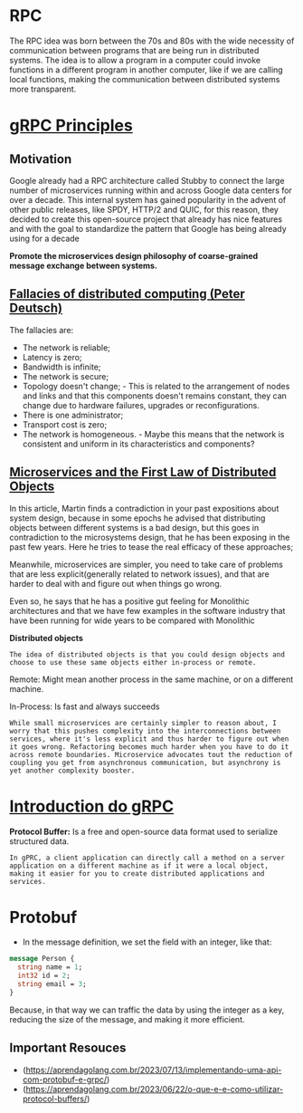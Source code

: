 # RPC

The RPC idea was born between the 70s and 80s with the wide necessity of communication between programs that are being run in distributed systems. The idea is to allow a program in a computer could invoke functions in a different program in another computer, like if we are calling local functions, making the communication between distributed systems more transparent.

# [gRPC Principles](https://grpc.io/blog/principles/)

## Motivation

Google already had a RPC architecture called Stubby to connect the large number of microservices running within and across Google data centers for over a decade. This internal system has gained popularity in the advent of other public releases, like SPDY, HTTP/2 and QUIC, for this reason, they decided to create this open-source project that already has nice features and with the goal to standardize the pattern that Google has being already using for a decade

**Promote the microservices design philosophy of coarse-grained message exchange between systems.**

## [Fallacies of distributed computing (Peter Deutsch)](https://en.wikipedia.org/wiki/Fallacies_of_distributed_computing)

The fallacies are:
- The network is reliable;
- Latency is zero;
- Bandwidth is infinite;
- The network is secure;
- Topology doesn't change; - This is related to the arrangement of nodes and links and that this components doesn't remains constant, they can change due to hardware failures, upgrades or reconfigurations.
- There is one administrator;
- Transport cost is zero;
- The network is homogeneous. - Maybe this means that the network is consistent and uniform in its characteristics and components?

## [Microservices and the First Law of Distributed Objects](https://martinfowler.com/articles/distributed-objects-microservices.html)

In this article, Martin finds a contradiction in your past expositions about system design, because in some epochs he advised that distributing objects between different systems is a bad design, but this goes in contradiction to the microsystems design, that he has been exposing in the past few years. Here he tries to tease the real efficacy of these approaches;

Meanwhile, microservices are simpler, you need to take care of problems that are less explicit(generally related to network issues), and that are harder to deal with and figure out when things go wrong.

Even so, he says that he has a positive gut feeling for Monolithic architectures and that we have few examples in the software industry that have been running for wide years to be compared with Monolithic

**Distributed objects**

    The idea of distributed objects is that you could design objects and choose to use these same objects either in-process or remote.

Remote: Might mean another process in the same machine, or on a different machine.

In-Process: Is fast and always succeeds

    While small microservices are certainly simpler to reason about, I worry that this pushes complexity into the interconnections between services, where it's less explicit and thus harder to figure out when it goes wrong. Refactoring becomes much harder when you have to do it across remote boundaries. Microservice advocates tout the reduction of coupling you get from asynchronous communication, but asynchrony is yet another complexity booster.


# [Introduction do gRPC](https://grpc.io/docs/what-is-grpc/introduction/)

**Protocol Buffer:** Is a free and open-source data format used to serialize structured data.

    In gPRC, a client application can directly call a method on a server application on a different machine as if it were a local object, making it easier for you to create distributed applications and services.

# Protobuf

- In the message definition, we set the field with an integer, like that:

```protobuf
message Person {
  string name = 1;
  int32 id = 2;
  string email = 3;
}
```

Because, in that way we can traffic the data by using the integer as a key, reducing the size of the message, and making it more efficient.

## Important Resouces

- (https://aprendagolang.com.br/2023/07/13/implementando-uma-api-com-protobuf-e-grpc/)
- (https://aprendagolang.com.br/2023/06/22/o-que-e-e-como-utilizar-protocol-buffers/)
